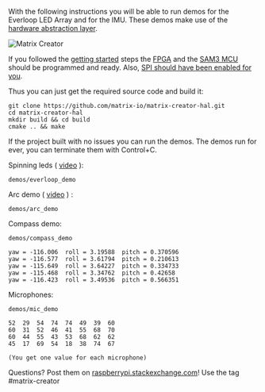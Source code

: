 With the following instructions you will be able to run demos for the Everloop LED Array and for the IMU. These demos make use of the [hardware abstraction layer](https://github.com/matrix-io/matrix-creator-hal/tree/master/cpp/driver).

![Matrix Creator](http://packages.matrix.one/wiki-images/general-assets/hand-small.png)

If you followed the [getting started](install) steps the [FPGA](/Hardware/fpga) and the [SAM3 MCU](/Hardware/sam3mcu-programming) should be programmed and ready. Also, [SPI should have been enabled for you](enable-spi).

Thus you can just get the required source code and build it:

    git clone https://github.com/matrix-io/matrix-creator-hal.git
    cd matrix-creator-hal
    mkdir build && cd build
    cmake .. && make

If the project built with no issues you can run the demos. The demos run for ever, you can terminate them with Control+C.

Spinning leds ( [video](https://www.youtube.com/watch?v=0cEtEyCdVI4) ):

    demos/everloop_demo

Arc demo ( [video](https://www.youtube.com/watch?v=1UFFT1JSw4Q) ) :

    demos/arc_demo

Compass demo:

    demos/compass_demo

    yaw = -116.006	roll = 3.19588	pitch = 0.370596
    yaw = -116.577	roll = 3.61794	pitch = 0.210613
    yaw = -115.649	roll = 3.64227	pitch = 0.334733
    yaw = -115.468	roll = 3.34762	pitch = 0.42658
    yaw = -116.423	roll = 3.49536	pitch = 0.566351

Microphones:

    demos/mic_demo

    52	29	54	74	74	49	39	60
    60	31	52	46	41	55	68	70
    60	44	55	43	53	68	62	62
    45	17	69	54	18	38	74	67

    (You get one value for each microphone)

Questions? Post them on [raspberrypi.stackexchange.com](http://raspberrypi.stackexchange.com)! Use the tag #matrix-creator
